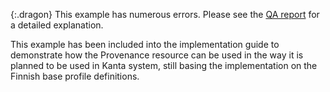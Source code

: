 {:.dragon}
This example has numerous errors. Please see the [QA report](qa.html) for a detailed explanation.

This example has been included into the implementation guide to demonstrate how the Provenance
resource can be used in the way it is planned to be used in Kanta system, still basing the
implementation on the Finnish base profile definitions.
